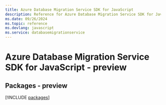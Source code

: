 ```yaml
---
title: Azure Database Migration Service SDK for JavaScript
description: Reference for Azure Database Migration Service SDK for JavaScript
ms.date: 09/26/2024
ms.topic: reference
ms.devlang: javascript
ms.service: databasemigrationservice
---
```

# Azure Database Migration Service SDK for JavaScript - preview
## Packages - preview
[!INCLUDE [packages](database-migration-service-index.md)]